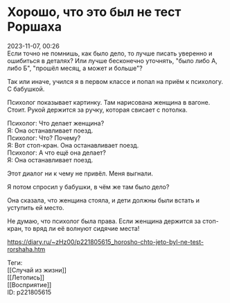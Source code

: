Хорошо, что это был не тест Роршаха
====================================

   
 2023-11-07, 00:26   
  Если точно не помнишь, как было дело, то лучше писать уверенно и ошибиться в деталях? Или лучше бесконечно уточнять, "было либо А, либо Б", "прошёл месяц, а может и больше"?   
   
 Так или иначе, учился я в первом классе и попал на приём к психологу. С бабушкой.   
   
 Психолог показывает картинку. Там нарисована женщина в вагоне. Стоит. Рукой держится за ручку, которая свисает с потолка.   
   
 Психолог: Что делает женщина?   
 Я: Она останавливает поезд.   
 Психолог: Что? Почему?   
 Я: Вот стоп-кран. Она останавливает поезд.   
 Психолог: А что ещё она делает?   
 Я: Она останавливает поезд.   
   
 Этот диалог ни к чему не привёл. Меня выгнали.   
   
 Я потом спросил у бабушки, в чём же там было дело?   
   
 Она сказала, что женщина стояла, и дети должны были встать и уступить ей место.   
   
 Не думаю, что психолог была права. Если женщина держится за стоп-кран, то вряд ли её волнуют сидячие места!   
    
 <https://diary.ru/~zHz00/p221805615_horosho-chto-jeto-byl-ne-test-rorshaha.htm>   
   
 Теги:   
 [[Случай из жизни]]   
 [[Летопись]]   
 [[Восприятие]]   
 ID: p221805615